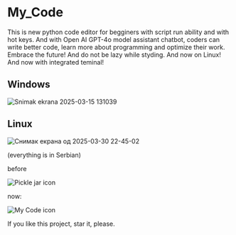# My_Code
This is new python code editor for begginers with script run ability and with hot keys. And with Open AI GPT-4o model assistant chatbot, coders can write better code, learn more about programming and optimize their work. Embrace the future! And do not be lazy while styding. And now on Linux! And now with integrated teminal!

## Windows

![Snimak ekrana 2025-03-15 131039](https://github.com/user-attachments/assets/c7ec9e6b-7894-45fa-b168-a1ea873b3a73)

## Linux
![Снимак екрана од 2025-03-30 22-45-02](https://github.com/user-attachments/assets/976a7868-0fb9-43a8-9432-7ccd71e3ef23)

(everything is in Serbian) 

before

![Pickle jar icon](https://github.com/Anonymous6598/Pickle_jar/assets/121385046/1b00a62d-94b2-4b37-be72-760843b5bc32)

now:

![My Code icon](https://github.com/user-attachments/assets/fc871189-63e2-47a7-89f4-1aff3b950d33)

If you like this project, star it, please.
